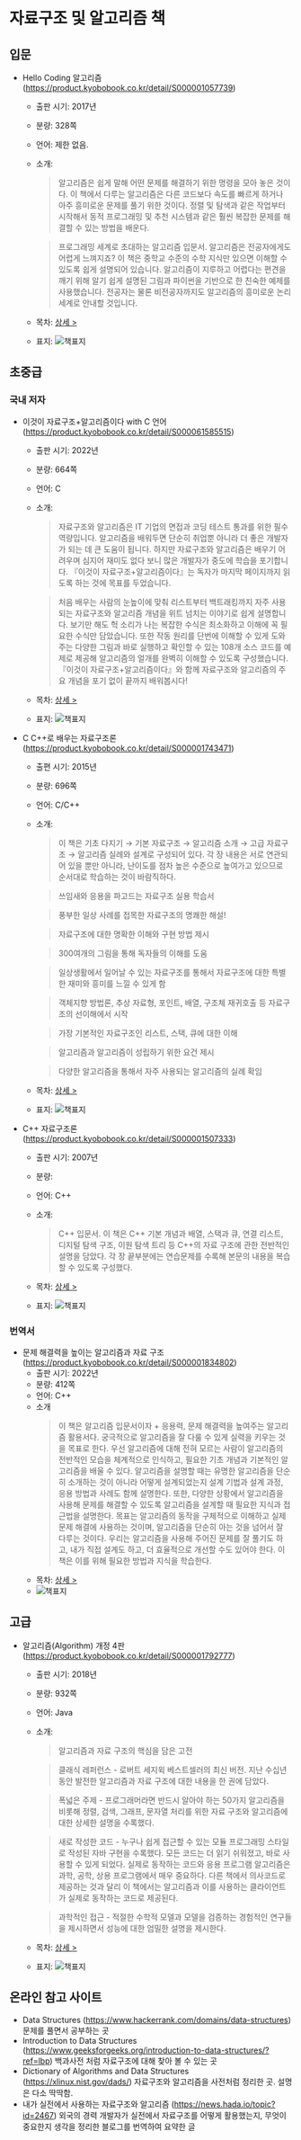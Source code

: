 # 자료구조 및 알고리즘 책

## 입문

- Hello Coding 알고리즘 (https://product.kyobobook.co.kr/detail/S000001057739)
  + 출판 시기: 2017년
  + 분량: 328쪽
  + 언어: 제한 없음.
  + 소개:
    > 알고리즘은 쉽게 말해 어떤 문제를 해결하기 위한 명령을 모아 놓은 것이다. 이 책에서 다루는 알고리즘은 다른 코드보다 속도를 빠르게 하거나 아주 흥미로운 문제를 풀기 위한 것이다. 정렬 및 탐색과 같은 작업부터 시작해서 동적 프로그래밍 및 추천 시스템과 같은 훨씬 복잡한 문제를 해결할 수 있는 방법을 배운다.
  
    > 프로그래밍 세계로 초대하는 알고리즘 입문서. 알고리즘은 전공자에게도 어렵게 느껴지죠? 이 책은 중학교 수준의 수학 지식만 있으면 이해할 수 있도록 쉽게 설명되어 있습니다. 알고리즘이 지루하고 어렵다는 편견을 깨기 위해 알기 쉽게 설명된 그림과 파이썬을 기반으로 한 친숙한 예제를 사용했습니다. 전공자는 물론 비전공자까지도 알고리즘의 흥미로운 논리 세계로 안내할 것입니다.
  + 목차: [상세 >](./toc/S000001057739.md)
  + 표지: ![책표지](https://contents.kyobobook.co.kr/sih/fit-in/458x0/pdt/9788968483547.jpg)

  
## 초중급
### 국내 저자
- 이것이 자료구조+알고리즘이다 with C 언어 (https://product.kyobobook.co.kr/detail/S000061585515)
  + 출판 시기: 2022년
  + 분량: 664쪽
  + 언어: C
  + 소개:
    > 자료구조와 알고리즘은 IT 기업의 면접과 코딩 테스트 통과를 위한 필수 역량입니다. 알고리즘을 배워두면 단순히 취업뿐 아니라 더 좋은 개발자가 되는 데 큰 도움이 됩니다. 하지만 자료구조와 알고리즘은 배우기 어려우며 심지어 재미도 없다 보니 많은 개발자가 중도에 학습을 포기합니다. 『이것이 자료구조+알고리즘이다』는 독자가 마지막 페이지까지 읽도록 하는 것에 목표를 두었습니다.
    
    > 처음 배우는 사람의 눈높이에 맞춰 리스트부터 백트래킹까지 자주 사용되는 자료구조와 알고리즘 개념을 위트 넘치는 이야기로 쉽게 설명합니다. 보기만 해도 헉 소리가 나는 복잡한 수식은 최소화하고 이해에 꼭 필요한 수식만 담았습니다. 또한 작동 원리를 단번에 이해할 수 있게 도와주는 다양한 그림과 바로 실행하고 확인할 수 있는 108개 소스 코드를 예제로 제공해 알고리즘의 얼개를 완벽히 이해할 수 있도록 구성했습니다.
『이것이 자료구조+알고리즘이다』와 함께 자료구조와 알고리즘의 주요 개념을 포기 없이 끝까지 배워봅시다!
  + 목차: [상세 >](./toc/S000061585515.md)
  + 표지: ![책표지](https://contents.kyobobook.co.kr/sih/fit-in/458x0/pdt/9791169210034.jpg)

- C C++로 배우는 자료구조론 (https://product.kyobobook.co.kr/detail/S000001743471)
  + 출편 시기: 2015년
  + 분량: 696쪽
  + 언어: C/C++
  + 소개:
    > 이 책은 기초 다지기 → 기본 자료구조 → 알고리즘 소개 → 고급 자료구조 → 알고리즘 실례와 설계로 구성되어 있다. 각 장 내용은 서로 연관되어 있을 뿐만 아니라, 난이도를 점차 높은 수준으로 높여가고 있으므로 순서대로 학습하는 것이 바람직하다.
    
    > 쓰임새와 응용을 파고드는 자료구조 실용 학습서
    
    > 풍부한 일상 사례를 접목한 자료구조의 명쾌한 해설!
    
    > 자료구조에 대한 명확한 이해와 구현 방법 제시
    
    > 300여개의 그림을 통해 독자들의 이해를 도움
    
    > 일상생활에서 일어날 수 있는 자료구조를 통해서 자료구조에 대한 특별한 재미와 흥미를 느낄 수 있게 함
    
    > 객체지향 방법론, 추상 자료형, 포인트, 배열, 구조체 재귀호출 등 자료구조의 선이해에서 시작
    
    > 가장 기본적인 자료구조인 리스트, 스택, 큐에 대한 이해
    
    > 알고리즘과 알고리즘이 성립하기 위한 요건 제시
    
    > 다양한 알고리즘을 통해서 자주 사용되는 알고리즘의 실례 확임
  + 목차: [상세 >](./toc/S000001743471.md)
  + 표지: ![책표지](https://contents.kyobobook.co.kr/sih/fit-in/458x0/pdt/9791156641780.jpg)

- C++ 자료구조론 (https://product.kyobobook.co.kr/detail/S000001507333)
  + 출판 시기: 2007년
  + 분량:
  + 언어: C++
  + 소개:
    > C++ 입문서. 이 책은 C++ 기본 개념과 배열, 스택과 큐, 연결 리스트, 디지털 탐색 구조, 이원 탐색 트리 등 C++의 자료 구조에 관한 전반적인 설명을 담았다. 각 장 끝부분에는 연습문제를 수록해 본문의 내용을 복습할 수 있도록 구성했다.
     
  + 목차: [상세 >](./toc/S000001507333.md)
  + 표지: ![책표지](https://contents.kyobobook.co.kr/sih/fit-in/458x0/pdt/9788992649025.jpg)

### 번역서

- 문제 해결력을 높이는 알고리즘과 자료 구조 (https://product.kyobobook.co.kr/detail/S000001834802)
  + 출판 시기: 2022년
  + 분량: 412쪽
  + 언어: C++
  + 소개
    > 이 책은 알고리즘 입문서이자 + 응용력, 문제 해결력을 높여주는 알고리즘 활용서다. 궁극적으로 알고리즘을 잘 다룰 수 있게 실력을 키우는 것을 목표로 한다. 우선 알고리즘에 대해 전혀 모르는 사람이 알고리즘의 전반적인 모습을 체계적으로 인식하고, 필요한 기초 개념과 기본적인 알고리즘을 배울 수 있다. 알고리즘을 설명할 때는 유명한 알고리즘을 단순히 소개하는 것이 아니라 어떻게 설계되었는지 설계 기법과 설계 과정, 응용 방법과 사례도 함께 설명한다. 또한, 다양한 상황에서 알고리즘을 사용해 문제를 해결할 수 있도록 알고리즘을 설계할 때 필요한 지식과 접근법을 설명한다. 목표는 알고리즘의 동작을 구체적으로 이해하고 실제 문제 해결에 사용하는 것이며, 알고리즘을 단순히 아는 것을 넘어서 잘 다루는 것이다. 우리는 알고리즘을 사용해 주어진 문제를 잘 풀기도 하고, 내가 직접 설계도 하고, 더 효율적으로 개선할 수도 있어야 한다. 이 책은 이를 위해 필요한 방법과 지식을 학습한다.
  + 목차: [상세 > ](./toc/S000001834802.md)
  + ![책표지](https://contents.kyobobook.co.kr/sih/fit-in/458x0/pdt/9791165218874.jpg)


## 고급
- 알고리즘(Algorithm) 개정 4판 (https://product.kyobobook.co.kr/detail/S000001792777)
  + 출판 시기: 2018년
  + 분량: 932쪽
  + 언어: Java
  + 소개:
    > 알고리즘과 자료 구조의 핵심을 담은 고전
    
    > 클래식 레퍼런스 - 로버트 세지윅 베스트셀러의 최신 버전. 지난 수십년 동안 발전한 알고리즘과 자료 구조에 대한 내용을 한 권에 담았다.
    
    > 폭넓은 주제 - 프로그래머라면 반드시 알아야 하는 50가지 알고리즘을 비롯해 정렬, 검색, 그래프, 문자열 처리를 위한 자료 구조와 알고리즘에 대한 상세한 설명을 수록했다.
    
    > 새로 작성한 코드 - 누구나 쉽게 접근할 수 있는 모듈 프로그래밍 스타일로 작성된 자바 구현을 수록했다. 모든 코드는 더 읽기 쉬워졌고, 바로 사용할 수 있게 되었다. 실제로 동작하는 코드와 응용 프로그램
알고리즘은 과학, 공학, 상용 프로그램에서 매우 중요하다. 다른 책에서 의사코드로 제공하는 것과 달리 이 책에서는 알고리즘과 이를 사용하는 클라이언트가 실제로 동작하는 코드로 제공된다.
    
    > 과학적인 접근 - 적절한 수학적 모델과 모델을 검증하는 경험적인 연구들을 제시하면서 성능에 대한 엄밀한 설명을 제시한다.
  + 목차: [상세 >](./toc/S000001792777.md)
  + 표지: ![책표지](https://contents.kyobobook.co.kr/sih/fit-in/458x0/pdt/9791160506761.jpg)

## 온라인 참고 사이트
- Data Structures (https://www.hackerrank.com/domains/data-structures) 문제를 풀면서 공부하는 곳
- Introduction to Data Structures (https://www.geeksforgeeks.org/introduction-to-data-structures/?ref=lbp) 백과사전 처럼 자료구조에 대해 찾아 볼 수 있는 곳
- Dictionary of Algorithms and Data Structures (https://xlinux.nist.gov/dads/) 자료구조와 알고리즘을 사전처럼 정리한 곳. 설명은 다소 딱딱함.
- 내가 실전에서 사용하는 자료구조와 알고리즘 (https://news.hada.io/topic?id=2467) 외국의 경력 개발자가 실전에서 자료구조를 어떻게 활용했는지, 무엇이 중요한지 생각을 정리한 블로그를 번역하여 요약한 글
